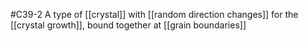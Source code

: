 #C39-2 
A type of [[crystal]] with [[random direction changes]] for the [[crystal growth]], bound together at [[grain boundaries]]
